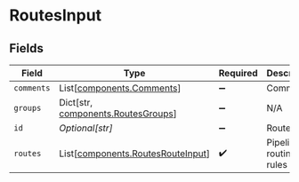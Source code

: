 # RoutesInput


## Fields

| Field                                                                            | Type                                                                             | Required                                                                         | Description                                                                      |
| -------------------------------------------------------------------------------- | -------------------------------------------------------------------------------- | -------------------------------------------------------------------------------- | -------------------------------------------------------------------------------- |
| `comments`                                                                       | List[[components.Comments](../../models/components/comments.md)]                 | :heavy_minus_sign:                                                               | Comments                                                                         |
| `groups`                                                                         | Dict[str, [components.RoutesGroups](../../models/components/routesgroups.md)]    | :heavy_minus_sign:                                                               | N/A                                                                              |
| `id`                                                                             | *Optional[str]*                                                                  | :heavy_minus_sign:                                                               | Routes ID                                                                        |
| `routes`                                                                         | List[[components.RoutesRouteInput](../../models/components/routesrouteinput.md)] | :heavy_check_mark:                                                               | Pipeline routing rules                                                           |
